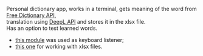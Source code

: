 Personal dictionary app, works in a terminal, gets meaning of the word from [Free Dictionary API](https://dictionaryapi.dev/), <br> translation using [DeepL API](https://www.deepl.com/en/pro-api) and stores it in the xlsx file.
<br>Has an option to test learned words.
- [this module](https://pypi.org/project/keyboard/) was used as keyboard listener;
- [this one](https://openpyxl.readthedocs.io/) for working with xlsx files.

